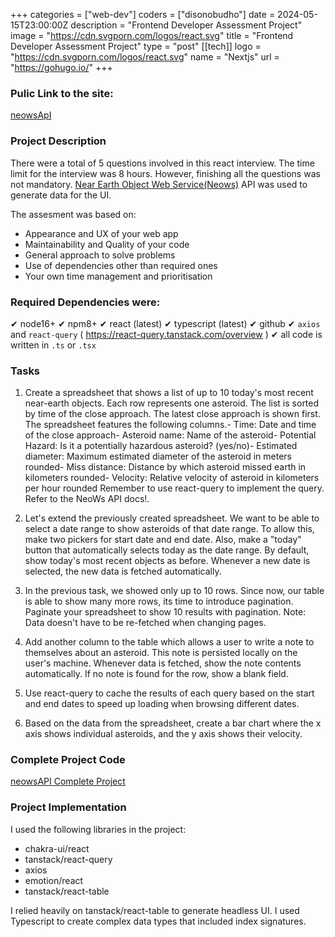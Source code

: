 +++
categories = ["web-dev"]
coders = ["disonobudho"]
date = 2024-05-15T23:00:00Z
description = "Frontend Developer Assessment Project"
image = "https://cdn.svgporn.com/logos/react.svg"
title = "Frontend Developer Assessment Project"
type = "post"
[[tech]]
logo = "https://cdn.svgporn.com/logos/react.svg"
name = "Nextjs"
url = "https://gohugo.io/"
+++

### Pulic Link to the site:

[neowsApI](https://neos-api.vercel.app/)

### Project Description

There were a total of 5 questions involved in this react interview. The time limit for the interview was 8 hours. However, finishing all the questions was not mandatory. [Near Earth Object Web Service(Neows)](https://api.nasa.gov/#asteroids-neows) API was used to generate data for the UI.

The assesment was based on:

- Appearance and UX of your web app
- Maintainability and Quality of your code
- General approach to solve problems
- Use of dependencies other than required ones
- Your own time management and prioritisation

### Required Dependencies were:

✔ node16+
✔ npm8+
✔ react (latest)
✔ typescript (latest)
✔ github
✔ `axios` and `react-query` ( https://react-query.tanstack.com/overview )
✔ all code is written in `.ts` or `.tsx`

### Tasks

1. Create a spreadsheet that shows a list of up to 10 today's most recent near-earth objects.
   Each row represents one asteroid. The list is sorted by time of the close approach. The latest
   close approach is shown first.
   The spreadsheet features the following columns.- Time: Date and time of the close approach- Asteroid name: Name of the asteroid- Potential Hazard: Is it a potentially hazardous asteroid? (yes/no)- Estimated diameter: Maximum estimated diameter of the asteroid in meters rounded- Miss distance: Distance by which asteroid missed earth in kilometers rounded- Velocity: Relative velocity of asteroid in kilometers per hour rounded
   Remember to use react-query to implement the query.
   Refer to the NeoWs API docs!.

2. Let's extend the previously created spreadsheet. We want to be able to select a date range to
   show asteroids of that date range. To allow this, make two pickers for start date and end date.
   Also, make a "today" button that automatically selects today as the date range. By default, show
   today's most recent objects as before.
   Whenever a new date is selected, the new data is fetched automatically.
3. In the previous task, we showed only up to 10 rows. Since now, our table is able to show
   many more rows, its time to introduce pagination. Paginate your spreadsheet to show 10 results
   with pagination.
   Note: Data doesn't have to be re-fetched when changing pages.
4. Add another column to the table which allows a user to write a note to themselves about an
   asteroid. This note is persisted locally on the user's machine. Whenever data is fetched, show
   the note contents automatically. If no note is found for the row, show a blank field.
5. Use react-query to cache the results of each query based on the start and end dates to speed
   up loading when browsing different dates.
6. Based on the data from the spreadsheet, create a bar chart where the x axis shows individual
   asteroids, and the y axis shows their velocity.

### Complete Project Code

[neowsAPI Complete Project](https://github.com/DisonUyoga/neosAPI.git)

### Project Implementation

I used the following libraries in the project:

- chakra-ui/react
- tanstack/react-query
- axios
- emotion/react
- tanstack/react-table

I relied heavily on tanstack/react-table to generate headless UI. I used Typescript to create complex data types that included index signatures.
